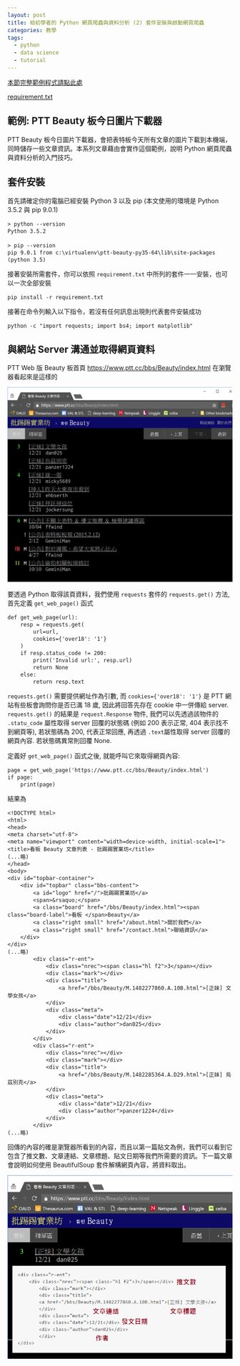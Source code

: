 ```yaml
---
layout: post
title: 給初學者的 Python 網頁爬蟲與資料分析 (2) 套件安裝與啟動網頁爬蟲
categories: 教學
tags:
  - python
  - data science
  - tutorial
---
```


[本節完整範例程式請點此處](https://gist.github.com/jwlin/b6063fddff863b8e9405e519d38c3c9f)

[requirement.txt](https://gist.github.com/jwlin/f75a455d2702d0742bf8102a79e8eb34)

## 範例: PTT Beauty 板今日圖片下載器

PTT Beauty 板今日圖片下載器，會把表特板今天所有文章的圖片下載到本機端，同時儲存一些文章資訊。本系列文章藉由會實作這個範例，說明 Python 網頁爬蟲與資料分析的入門技巧。

## 套件安裝

首先請確定你的電腦已經安裝 Python 3 以及 pip (本文使用的環境是 Python 3.5.2 與 pip 9.0.1)

```
> python --version
Python 3.5.2

> pip --version
pip 9.0.1 from c:\virtualenv\ptt-beauty-py35-64\lib\site-packages (python 3.5)
```

接著安裝所需套件，你可以依照 `requirement.txt` 中所列的套件一一安裝，也可以一次全部安裝

```
pip install -r requirement.txt
```

接著在命令列輸入以下指令，若沒有任何訊息出現則代表套件安裝成功

```
python -c "import requests; import bs4; import matplotlib"
```

## 與網站 Server 溝通並取得網頁資料

PTT Web 版 Beauty 板首頁 https://www.ptt.cc/bbs/Beauty/index.html 在瀏覽器看起來是這樣的

![2016-12-20-1](https://raw.githubusercontent.com/jwlin/jwlin.github.io/master/images/161220-python-ds-tutorial-2-1.png)

要透過 Python 取得該頁資料，我們使用 `requests` 套件的 `requests.get()` 方法, 首先定義 `get_web_page()` 函式

```
def get_web_page(url):
    resp = requests.get(
        url=url,
        cookies={'over18': '1'}
    )
    if resp.status_code != 200:
        print('Invalid url:', resp.url)
        return None
    else:
        return resp.text
```

`requests.get()` 需要提供網址作為引數, 而 `cookies={'over18': '1'}` 是 PTT 網站有些板會詢問你是否已滿 18 歲, 因此將回答先存在 cookie 中一併傳給 server. `requests.get()` 的結果是 `request.Response` 物件, 我們可以先透過該物件的 `.statu_code` 屬性取得 server 回覆的狀態碼 (例如 200 表示正常, 404 表示找不到網頁等), 若狀態碼為 200, 代表正常回應, 再透過 `.text`屬性取得 server 回覆的網頁內容. 若狀態碼異常則回覆 None.

定義好 `get_web_page()` 函式之後, 就能呼叫它來取得網頁內容:

```
page = get_web_page('https://www.ptt.cc/bbs/Beauty/index.html')
if page:
	print(page)
``` 

結果為

```
<!DOCTYPE html>
<html>
<head>
<meta charset="utf-8">
<meta name="viewport" content="width=device-width, initial-scale=1">
<title>看板 Beauty 文章列表 - 批踢踢實業坊</title>
(...略)
</head>
<body>
<div id="topbar-container">
	<div id="topbar" class="bbs-content">
		<a id="logo" href="/">批踢踢實業坊</a>
		<span>&rsaquo;</span>
		<a class="board" href="/bbs/Beauty/index.html"><span class="board-label">看板 </span>Beauty</a>
		<a class="right small" href="/about.html">關於我們</a>
		<a class="right small" href="/contact.html">聯絡資訊</a>
	</div>
</div>
(...略)
		<div class="r-ent">
			<div class="nrec"><span class="hl f2">3</span></div>
			<div class="mark"></div>
			<div class="title">
				<a href="/bbs/Beauty/M.1482277860.A.10B.html">[正妹] 文學女孩</a>
			</div>
			<div class="meta">
				<div class="date">12/21</div>
				<div class="author">dan025</div>
			</div>
		</div>
		<div class="r-ent">
			<div class="nrec"></div>
			<div class="mark"></div>
			<div class="title">
				<a href="/bbs/Beauty/M.1482285364.A.D29.html">[正妹] 烏茲別克</a>
			</div>
			<div class="meta">
				<div class="date">12/21</div>
				<div class="author">panzer1224</div>
			</div>
		</div>
(...略)
```

回傳的內容的確是瀏覽器所看到的內容，而且以第一篇貼文為例，我們可以看到它包含了推文數、文章連結、文章標題、貼文日期等我們所需要的資訊。下一篇文章會說明如何使用 BeautifulSoup 套件解構網頁內容，將資料取出。

![2016-12-20-2](https://raw.githubusercontent.com/jwlin/jwlin.github.io/master/images/161220-python-ds-tutorial-2-2.png)

